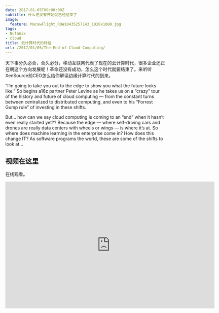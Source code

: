 ```yaml
---
date: 2017-01-05T00:00:00Z
subtitle: 什么还没有开始就已经结束了
image:
  feature: MacawFlight_ROW10435257143_1920x1080.jpg
tags:
- Nutanix
- cloud
title: 云计算时代的终结
url: /2017/01/05/The-End-of-Cloud-Computing/
---
```


天下事分久必合，合久必分，移动互联网代表了现在的云计算时代，很多企业还正在朝这个方向发展呢！革命还没有成功，怎么这个时代就要结束了。来听听XenSource前CEO怎么给你解读边缘计算时代的到来。

“I’m going to take you out to the edge to show you what the future looks like.” So begins a16z partner Peter Levine as he takes us on a “crazy” tour of the history and future of cloud computing — from the constant turns between centralized to distributed computing, and even to his “Forrest Gump rule” of investing in these shifts.

But… how can we say cloud computing is coming to an “end” when it hasn’t even really started yet?? Because the edge — where self-driving cars and drones are really data centers with wheels or wings — is where it’s at. So where does machine learning in the enterprise come in? How does this change IT? As software programs the world, these are some of the shifts to look at…

## 视频在这里
在线观看。
<p style="text-align: center"><iframe class="video_iframe" style="z-index:1;" src="http://v.qq.com/iframe/player.html?vid=b0362xkyzwm&amp;width=660&amp;height=400&amp;auto=0" allowfullscreen="" frameborder="0" height="400" width="660"></iframe></p>


